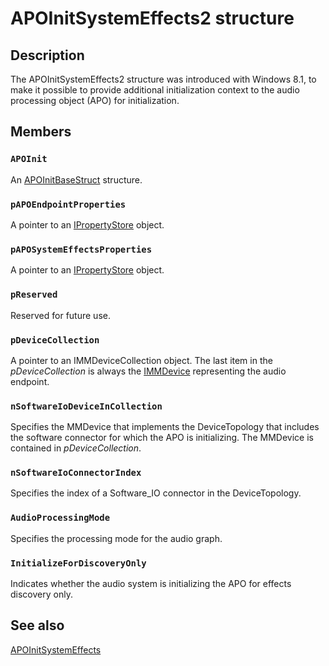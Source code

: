 # APOInitSystemEffects2 structure

## Description

The APOInitSystemEffects2 structure was introduced with Windows 8.1, to make it possible to provide additional initialization context to the audio processing object (APO) for
initialization.

## Members

### `APOInit`

An [APOInitBaseStruct](https://learn.microsoft.com/windows/desktop/api/audioenginebaseapo/ns-audioenginebaseapo-apoinitbasestruct) structure.

### `pAPOEndpointProperties`

A pointer to an [IPropertyStore](https://learn.microsoft.com/windows/desktop/api/propsys/nn-propsys-ipropertystore) object.

### `pAPOSystemEffectsProperties`

A pointer to an [IPropertyStore](https://learn.microsoft.com/windows/desktop/api/propsys/nn-propsys-ipropertystore) object.

### `pReserved`

Reserved for future use.

### `pDeviceCollection`

A pointer to an IMMDeviceCollection object. The last item in the *pDeviceCollection* is always the [IMMDevice](https://learn.microsoft.com/windows/win32/api/mmdeviceapi/nn-mmdeviceapi-immdevice) representing the audio endpoint.

### `nSoftwareIoDeviceInCollection`

Specifies the MMDevice that implements the DeviceTopology that includes the software connector for which the APO is initializing. The MMDevice is contained in *pDeviceCollection*.

### `nSoftwareIoConnectorIndex`

Specifies the index of a Software_IO connector in the DeviceTopology.

### `AudioProcessingMode`

Specifies the processing mode for the audio graph.

### `InitializeForDiscoveryOnly`

Indicates whether the audio system is initializing the APO for effects discovery only.

## See also

[APOInitSystemEffects](https://learn.microsoft.com/windows/desktop/api/audioenginebaseapo/ns-audioenginebaseapo-apoinitsystemeffects)
